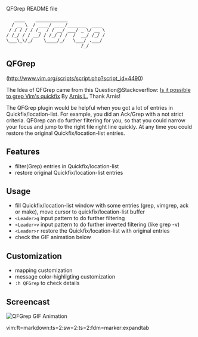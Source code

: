 QFGrep README file

	   ____    ____________              
	  / __ \  / ____/ ____/_______  ____ 
	 / / / / / /_  / / __/ ___/ _ \/ __ \
	/ /_/ / / __/ / /_/ / /  /  __/ /_/ /
	\___\_\/_/    \____/_/   \___/ .___/ 
	                            /_/      
	                            
## QFGrep

(http://www.vim.org/scripts/script.php?script_id=4490)

The Idea of QFGrep came from this Question@Stackoverflow: [Is it possible to grep Vim's quickfix](http://stackoverflow.com/questions/15406138) By [Arnis L.](http://stackoverflow.com/users/82062/arnis-l) Thank Arnis!

The QFGrep plugin would be helpful when you got a lot of entries in Quickfix/location-list. For example, you did an Ack/Grep with a not strict criteria. QFGrep can do further filtering for you, so that you could narrow your focus and jump to the right file right line quickly. At any time you could restore the original Quickfix/location-list entries. 

## Features

- filter(Grep) entries in Quickfix/location-list
- restore original Quickfix/location-list entries

## Usage
- fill Quickfix/location-list window with some entries (grep, vimgrep, ack or make), move cursor to quickfix/location-list buffer
- `<Leader>g` input pattern to do further filtering
- `<Leader>v` input pattern to do further inverted filtering (like grep -v)
- `<Leader>r` restore the Quickfix/location-list with original entries
- check the GIF animation below

## Customization

- mapping customization
- message color-highligting customization
- `:h QFGrep` to check details

## Screencast

![QFGrep GIF Animation](https://raw.github.com/sk1418/sharedResources/master/QFGrep/demo.gif)

 vim:ft=markdown:ts=2:sw=2:ts=2:fdm=marker:expandtab
